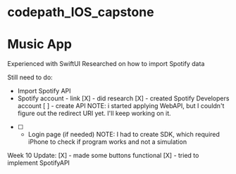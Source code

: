 # codepath_IOS_capstone
# Music App
Experienced with SwiftUI 
Researched on how to import Spotify data


Still need to do:
- Import Spotify API
- Spotify account - link
  [X] - did research
  [X] - created Spotify Developers account
  [ ] - create API
      NOTE: i started applying WebAPI, but I couldn't figure out the redirect URI yet. I'll keep working on it.
- [ ] - Login page (if needed)
      NOTE: I had to create SDK, which required iPhone to check if program works and not a simulation 

Week 10 Update:
[X] - made some buttons functional
[X] - tried to implement SpotifyAPI
